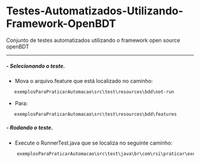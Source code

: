 # Testes-Automatizados-Utilizando-Framework-OpenBDT
Conjunto de testes automatizados utilizando o framework open source openBDT
___________________________________________________________________________
##### - Selecionando o teste.

- Mova o arquivo.feature que está localizado no caminho:
```sh
   exemplosParaPraticarAutomacao\src\test\resources\bdd\not-run
```
- Para:
```sh
   exemplosParaPraticarAutomacao\src\test\resources\bdd\features
```

##### - Rodando o teste.
- Execute o RunnerTest.java que se localiza no seguinte caminho:

```sh
    exemplosParaPraticarAutomacao\src\test\java\br\com\rsi\praticar\exemplosParaPraticarAutomacao\runner
```